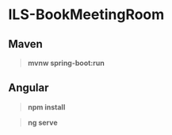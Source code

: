 # ILS-BookMeetingRoom

## Maven

> **mvnw spring-boot:run**

## Angular

> **npm install**

> **ng serve**
